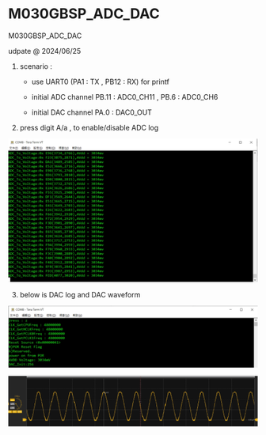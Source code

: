 # M030GBSP_ADC_DAC
 M030GBSP_ADC_DAC

udpate @ 2024/06/25

1. scenario : 

	- use UART0 (PA1 : TX , PB12 : RX) for printf

	- initial ADC channel PB.11 : ADC0_CH11 , PB.6 : ADC0_CH6
	
	- initial DAC channel PA.0 : DAC0_OUT

2. press digit A/a , to enable/disable ADC log 

![image](https://github.com/released/M030GBSP_ADC_DAC/blob/main/log_ADC.jpg)

3. below is DAC log and DAC waveform

![image](https://github.com/released/M030GBSP_ADC_DAC/blob/main/log_DAC.jpg)


![image](https://github.com/released/M030GBSP_ADC_DAC/blob/main/waveform_DAC.jpg)


